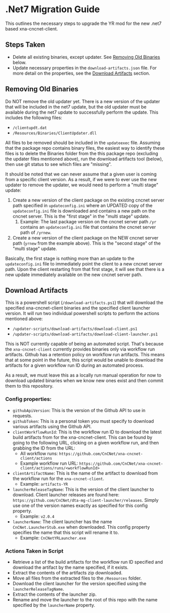 ﻿# .Net7 Migration Guide

This outlines the necessary steps to upgrade the YR mod for the new .net7 based xna-cncnet-client.

## Steps Taken
- Delete all existing binaries, except updater. See [Removing Old Binaries](#removing-old-binaries) below.
- Update necessary properties in the `download-artifacts.json` file. For more detail on the properties, see the [Download Artifacts](#download-artifacts) section.



## Removing Old Binaries

Do NOT remove the old updater yet. There is a new version of the updater that will be included in the net7 update, but the old updater must be available during the net7 update to successfully perform the update. This includes the following files:
  - `/clientupdt.dat`
  - `/Resources/Binaries/ClientUpdater.dll`

All files to be removed should be included in the `updateexec` file.
Assuming that the package repo contains binary files, the easiest way to identify these files is to delete the Binaries folder from the this package repo (excluding the updater files mentioned above), run the download artifacts tool (below), then use git status to see which files are "missing".

It should be noted that we can never assume that a given user is coming from a specific client version. As a result, if we were to ever use the new updater to remove the updater, we would need to perform a "multi stage" update:
1. Create a new version of the client package on the existing cncnet server path specified in `updateconfig.ini` where an UPDATED copy of the `updateconfig.ini` file is downloaded and contains a new path on the cncnet server. This is the "first stage" in the "multi stage" update.
   1. Example: The last package version on the cncnet server path `/yr` contains an `updateconfig.ini` file that contains the cncnet server path of `/yrnew`.
2. Create a new version of the client package on the NEW cncnet server path (`yrnew` from the example above). This is the "second stage" of the "multi stage" update.

Basically, the first stage is nothing more than an update to the `updateconfig.ini` file to immediately point the client to a new cncnet server path. Upon the client restarting from that first stage, it will see that there is a new update immediately available on the new cncnet server path.

## Download Artifacts

This is a powershell script (`/download-artifacts.ps1`) that will download the specified xna-cncnet-client binaries and the specified client launcher version.
It will run two individual powershell scripts to perform the actions mentioned above:
- `/updater-scripts/download-artifacts/download-client.ps1`
- `/updater-scripts/download-artifacts/download-client-launcher.ps1`

This is NOT currently capable of being an automated script. That's because the `xna-cncnet-client` currently provides binaries only via workflow run artifacts. Github has a retention policy on workflow run artifacts. This means that at some point in the future, this script would be unable to download the artifacts for a given workflow run ID during an automated process.

As a result, we must leave this as a locally run manual operation for now to download updated binaries when we know new ones exist and then commit them to this repository.

### Config properties:
- `githubApiVersion`: This is the version of the Github API to use in requests.
- `githubToken`: This is a personal token you must specify to download various artifacts using the Github API.
- `clientWorkflowRunId`: This is the workflow run ID to download the latest build artifacts from for the xna-cncnet-client. This can be found by going to the following URL, clicking on a given workflow run, and then grabbing the ID from the URL:
  - All workflow runs: `https://github.com/CnCNet/xna-cncnet-client/actions`
  - Example workflow run URL: `https://github.com/CnCNet/xna-cncnet-client/actions/runs/<workflowRunId>`
- `clientArtifactName`: This is the name of the artifact to download from the workflow run for the `xna-cncnet-client`.
  - Example: `artifacts-YR`
- `launcherReleaseTagName`: This is the version of the client launcher to download. Client launcher releases are found here: `https://github.com/CnCNet/dta-mg-client-launcher/releases`. Simply use one of the version names exactly as specified for this config property. 
  - Example: `v2.0.4`
- `launcherName`: The client launcher has the name `CnCNet.LauncherStub.exe` when downloaded. This config property specifies the name that this script will rename it to.
  - Example: `CnCNetYRLauncher.exe`

### Actions Taken in Script
- Retrieve a list of the build artifacts for the workflow run ID specified and download the artifact by the name specified, if it exists.
- Extract the contents of the artifacts zip downloaded.
- Move all files from the extracted files to the `/Resources` folder.
- Download the client launcher for the version specified using the `launcherReleaseTagName`.
- Extract the contents of the launcher zip.
- Rename and move the launcher to the root of this repo with the name specified by the `launcherName` property.
